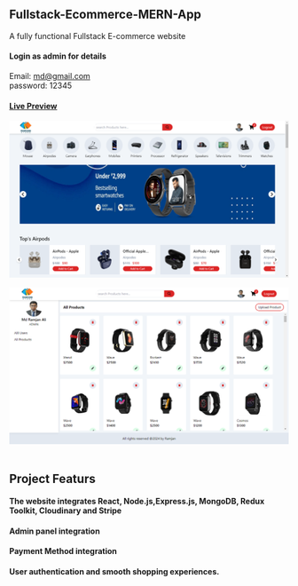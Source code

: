 ## Fullstack-Ecommerce-MERN-App

A fully functional Fullstack E-commerce website

#### Login as admin for details
Email: md@gmail.com <br>
password: 12345
#### [Live Preview](https://fullstack-ecommerce-app-2.vercel.app/)





![](https://github.com/Ramjanict/Fullstack-Ecommerce-MERN-APP/blob/main/frontend/src/assets/home.png)

![](https://github.com/Ramjanict/Fullstack-Ecommerce-MERN-APP/blob/main/frontend/src/assets/admin.png?raw=true)
![]()

## Project Featurs
#### The website integrates React, Node.js,Express.js, MongoDB, Redux Toolkit, Cloudinary and Stripe
#### Admin panel integration
#### Payment Method integration
#### User authentication and smooth shopping experiences.
